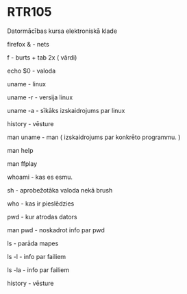 # RTR105
Datormācības kursa elektroniskā klade

firefox & - nets 

f - burts + tab 2x ( vārdi)

echo $0 - valoda

uname - linux  

uname -r - versija linux

uname -a - sīkāks izskaidrojums par linux

history - vēsture

man uname - man ( izskaidrojums par konkrēto programmu. )

man help

man ffplay

whoami - kas es esmu.

sh - aprobežotāka valoda nekā brush

who - kas ir pieslēdzies 

pwd - kur atrodas dators

man pwd - noskadrot info par pwd

ls - parāda mapes

ls -l - info par failiem 

ls -la - info par failiem

history - vēsture
